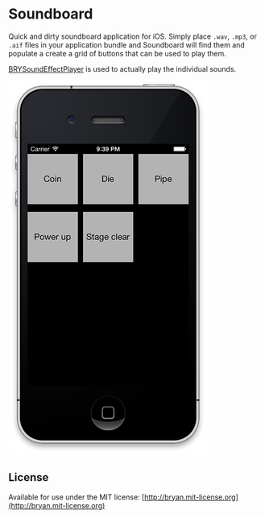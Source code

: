 # Soundboard

Quick and dirty soundboard application for iOS. Simply place `.wav`, `.mp3`, or `.aif` files in your application bundle and Soundboard will find them and populate a create a grid of buttons that can be used to play them. 

[BRYSoundEffectPlayer](https://github.com/irace/BRYSoundEffectPlayer) is used to actually play the individual sounds.

![Soundboard screenshot](screenshot.png "Soundboard screenshot")

## License

Available for use under the MIT license: [http://bryan.mit-license.org](http://bryan.mit-license.org)

